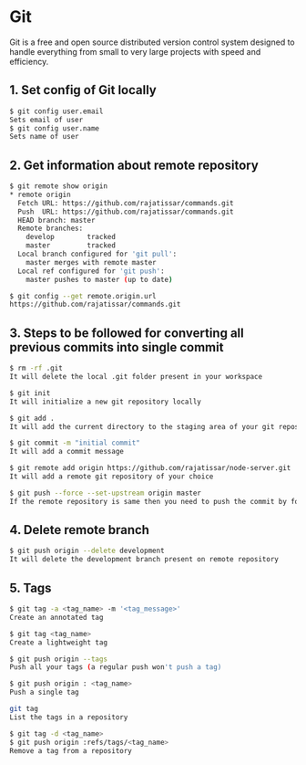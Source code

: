 # Git

Git is a free and open source distributed version control system designed to handle everything from small to very large projects with speed and efficiency.

## 1. Set config of Git locally

```BASH
$ git config user.email
Sets email of user
$ git config user.name
Sets name of user
```

## 2. Get information about remote repository

```BASH
$ git remote show origin
* remote origin
  Fetch URL: https://github.com/rajatissar/commands.git
  Push  URL: https://github.com/rajatissar/commands.git
  HEAD branch: master
  Remote branches:
    develop        tracked
    master         tracked
  Local branch configured for 'git pull':
    master merges with remote master
  Local ref configured for 'git push':
    master pushes to master (up to date)
```

```BASH
$ git config --get remote.origin.url
https://github.com/rajatissar/commands.git
```

## 3. Steps to be followed for converting all previous commits into single commit

```BASH
$ rm -rf .git
It will delete the local .git folder present in your workspace

$ git init
It will initialize a new git repository locally

$ git add .
It will add the current directory to the staging area of your git repository

$ git commit -m "initial commit"
It will add a commit message

$ git remote add origin https://github.com/rajatissar/node-server.git
It will add a remote git repository of your choice

$ git push --force --set-upstream origin master
If the remote repository is same then you need to push the commit by force
```

## 4. Delete remote branch

```BASH
$ git push origin --delete development
It will delete the development branch present on remote repository
```

## 5. Tags

```BASH
$ git tag -a <tag_name> -m '<tag_message>'
Create an annotated tag
```

```BASH
$ git tag <tag_name>
Create a lightweight tag
```

```BASH
$ git push origin --tags
Push all your tags (a regular push won't push a tag)
```

```BASH
$ git push origin : <tag_name>
Push a single tag
```

```BASH
git tag
List the tags in a repository
```

```BASH
$ git tag -d <tag_name>
$ git push origin :refs/tags/<tag_name>
Remove a tag from a repository
```
